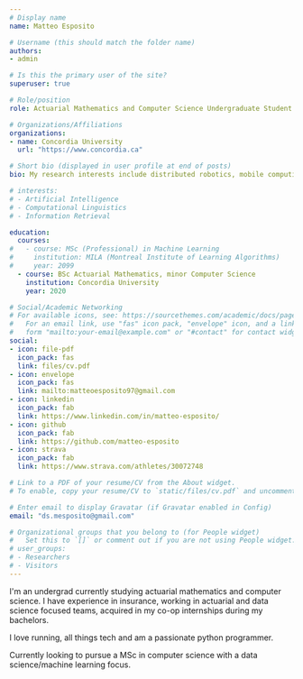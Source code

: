 ```yaml
---
# Display name
name: Matteo Esposito

# Username (this should match the folder name)
authors:
- admin

# Is this the primary user of the site?
superuser: true

# Role/position
role: Actuarial Mathematics and Computer Science Undergraduate Student

# Organizations/Affiliations
organizations:
- name: Concordia University
  url: "https://www.concordia.ca"

# Short bio (displayed in user profile at end of posts)
bio: My research interests include distributed robotics, mobile computing and programmable matter.

# interests:
# - Artificial Intelligence
# - Computational Linguistics
# - Information Retrieval

education:
  courses:
#   - course: MSc (Professional) in Machine Learning
#     institution: MILA (Montreal Institute of Learning Algorithms)
#     year: 2099
  - course: BSc Actuarial Mathematics, minor Computer Science
    institution: Concordia University
    year: 2020

# Social/Academic Networking
# For available icons, see: https://sourcethemes.com/academic/docs/page-builder/#icons
#   For an email link, use "fas" icon pack, "envelope" icon, and a link in the
#   form "mailto:your-email@example.com" or "#contact" for contact widget.
social:
- icon: file-pdf
  icon_pack: fas
  link: files/cv.pdf
- icon: envelope
  icon_pack: fas
  link: mailto:matteoesposito97@gmail.com
- icon: linkedin
  icon_pack: fab
  link: https://www.linkedin.com/in/matteo-esposito/
- icon: github
  icon_pack: fab
  link: https://github.com/matteo-esposito
- icon: strava
  icon_pack: fab
  link: https://www.strava.com/athletes/30072748

# Link to a PDF of your resume/CV from the About widget.
# To enable, copy your resume/CV to `static/files/cv.pdf` and uncomment the lines below.

# Enter email to display Gravatar (if Gravatar enabled in Config)
email: "ds.mesposito@gmail.com"

# Organizational groups that you belong to (for People widget)
#   Set this to `[]` or comment out if you are not using People widget.
# user_groups:
# - Researchers
# - Visitors
---
```


I'm an undergrad currently studying actuarial mathematics and computer science. I have experience in insurance, working in actuarial and data science focused teams, acquired in my co-op internships during my bachelors.

I love running, all things tech and am a passionate python programmer. 

Currently looking to pursue a MSc in computer science with a data science/machine learning focus.